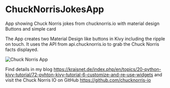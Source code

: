 # ChuckNorrisJokesApp
App showing Chuck Norris jokes from chucknorris.io with material design Buttons and simple card

The App creates two Material Design like buttons in Kivy including the ripple on touch.
It uses the API from api.chucknorris.io to grab the Chuck Norris facts displayed.

![Chuck Norris App](https://kraisnet.de/images/ChuckNorris_4.png)

Find details in my blog https://kraisnet.de/index.php/en/topics/20-python-kivy-tutorial/72-pyhton-kivy-tutorial-6-customize-and-re-use-widgets
and visit the Chuck Norris IO on GitHub https://github.com/chucknorris-io
